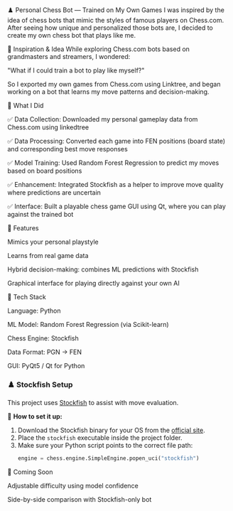 ♟️ Personal Chess Bot — Trained on My Own Games
I was inspired by the idea of chess bots that mimic the styles of famous players on Chess.com. After seeing how unique and personalized those bots are, I decided to create my own chess bot that plays like me.

🧠 Inspiration & Idea
While exploring Chess.com bots based on grandmasters and streamers, I wondered:

"What if I could train a bot to play like myself?"

So I exported my own games from Chess.com using Linktree, and began working on a bot that learns my move patterns and decision-making.

🔨 What I Did

✅ Data Collection: Downloaded my personal gameplay data from Chess.com using linkedtree

✅ Data Processing: Converted each game into FEN positions (board state) and corresponding best move responses

✅ Model Training: Used Random Forest Regression to predict my moves based on board positions

✅ Enhancement: Integrated Stockfish as a helper to improve move quality where predictions are uncertain

✅ Interface: Built a playable chess game GUI using Qt, where you can play against the trained bot

🚀 Features

Mimics your personal playstyle

Learns from real game data

Hybrid decision-making: combines ML predictions with Stockfish

Graphical interface for playing directly against your own AI

🧰 Tech Stack

Language: Python

ML Model: Random Forest Regression (via Scikit-learn)

Chess Engine: Stockfish

Data Format: PGN → FEN

GUI: PyQt5 / Qt for Python

### ♟️ Stockfish Setup

This project uses [Stockfish](https://stockfishchess.org/download/) to assist with move evaluation.

🔧 **How to set it up:**

1. Download the Stockfish binary for your OS from the [official site](https://stockfishchess.org/download/).
2. Place the `stockfish` executable inside the project folder.
3. Make sure your Python script points to the correct file path:
   ```python
   engine = chess.engine.SimpleEngine.popen_uci("stockfish")

📁 Coming Soon

Adjustable difficulty using model confidence

Side-by-side comparison with Stockfish-only bot
